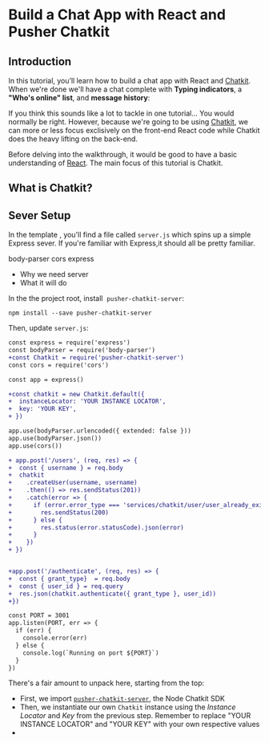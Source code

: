# Build a Chat App with React and Pusher Chatkit

## Introduction

In this tutorial, you’ll learn how to build a chat app with React and [Chatkit](https://pusher.com/chatkit). When we're done we'll have a chat complete with **Typing indicators**, a **"Who's online" list**, and **message history**: 

<ANIMATION OF FINAL DEMO>
  
  

If you think this sounds like a lot to tackle in one tutorial... You would normally be right. However, because we're going to be using [Chatkit](pusher.com/chatkit), we can more or less focus exclisively on the front-end React code while Chatkit does the heavy lifting on the back-end.

Before delving into the walkthrough, it would be good to have a basic understanding of [React](https://reactjs.org/tutorial/tutorial.html). The main focus of this tutorial is Chatkit.

## What is Chatkit?







## Sever Setup

In the template , you'll find a file called `server.js` which spins up a simple Express sever. If you're familiar with Express,it should all be pretty familiar.


body-parser
cors
express




* Why we need server
* What it will do

In the the project root, install  `pusher-chatkit-server`:

```
npm install --save pusher-chatkit-server
```

Then, update `server.js`:

```diff
const express = require('express')
const bodyParser = require('body-parser')
+const Chatkit = require('pusher-chatkit-server')
const cors = require('cors')

const app = express()

+const chatkit = new Chatkit.default({
+  instanceLocator: 'YOUR INSTANCE LOCATOR',
+  key: 'YOUR KEY',
+ })

app.use(bodyParser.urlencoded({ extended: false }))
app.use(bodyParser.json())
app.use(cors())

+ app.post('/users', (req, res) => {
+  const { username } = req.body
+  chatkit
+    .createUser(username, username)
+    .then(() => res.sendStatus(201))
+    .catch(error => {
+      if (error.error_type === 'services/chatkit/user/user_already_exists') {
+        res.sendStatus(200)
+      } else {
+        res.status(error.statusCode).json(error)
+      }
+    })
+ })


+app.post('/authenticate', (req, res) => {
+  const { grant_type}  = req.body
+  const { user_id } = req.query
+  res.json(chatkit.authenticate({ grant_type }, user_id))
+})

const PORT = 3001
app.listen(PORT, err => {
  if (err) {
    console.error(err)
  } else {
    console.log(`Running on port ${PORT}`)
  }
})
```


There's a fair amount to unpack here, starting from the top:

* First, we import [`pusher-chatkit-server`](https://www.npmjs.com/package/pusher-chatkit-server), the Node Chatkit SDK
* Then, we instantiate our own `Chatkit` instance using the *Instance Locator* and *Key* from the previous step. Remember to replace "YOUR INSTANCE LOCATOR" and "YOUR KEY" with your own respective values
* 
